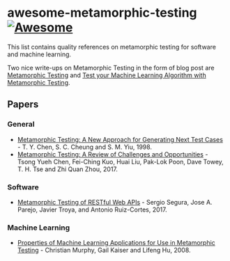# awesome-metamorphic-testing [![Awesome](https://awesome.re/badge.svg)](https://awesome.re)

This list contains quality references on metamorphic testing for software and machine learning. 

Two nice write-ups on Metamorphic Testing in the form of blog post are [Metamorphic Testing](https://www.hillelwayne.com/post/metamorphic-testing/) and [Test your Machine Learning Algorithm with Metamorphic Testing](https://medium.com/trustableai/testing-ai-with-metamorphic-testing-61d690001f5c).

## Papers

### General

- [Metamorphic Testing: A New Approach for Generating Next Test Cases](https://www.cse.ust.hk/~scc/publ/CS98-01-metamorphictesting.pdf) - T. Y. Chen, S. C. Cheung and S. M. Yiu, 1998.
- [Metamorphic Testing: A Review of Challenges and Opportunities](http://eprints.nottingham.ac.uk/51607/1/__MTChallOpporCSUR.accepted.20170922.pdf) - Tsong Yueh Chen, Fei-Ching Kuo, Huai Liu, Pak-Lok Poon, Dave Towey, T. H. Tse and Zhi Quan Zhou, 2017.

### Software

- [Metamorphic Testing of RESTful Web APIs](http://www.lsi.us.es/~segura/files/papers/segura17-tse.pdf) - Sergio Segura, Jose A. Parejo, Javier Troya, and Antonio Ruiz-Cortes, 2017.

### Machine Learning

- [Properties of Machine Learning Applications for Use in Metamorphic Testing](https://pdfs.semanticscholar.org/8b12/c5fd003efd52b798235d97a89a9c91dfd666.pdf) - Christian Murphy, Gail Kaiser and Lifeng Hu, 2008.
